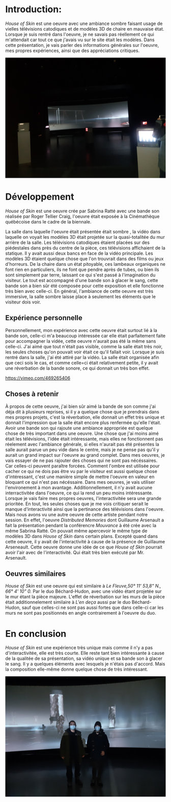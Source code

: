 # Introduction:

*House of Skin* est une oeuvre avec une ambiance sombre faisant usage de vielles télévisions catodiques et de modèles 3D de chaire en mauvaise état. Lorsque je suis rentré dans l'oeuvre, je ne savais pas réellement ce qui m'attendait car tout ce que j'avais vu sur le site était les modèles. Dans cette présentation, je vais parler des informations générales sur l'oeuvre, mes propres expériences, ainsi que des appréciations critiques.

<img src="media/plan_complet.jpg" style="width: 700px">

# Développement

*House of Skin* est une oeuvre crée par Sabrina Ratté avec une bande son réalisée par Roger Tellier Craig, l'oeuvre était exposée à la Cinémathèque québécoise dans le cadre de la biennale.

La salle dans laquelle l'oeuvre était présentée était sombre , la vidéo dans laquelle on voyait les modèles 3D était projetée sur la quasi-totalitée du mur arrière de la salle. Les télévisions catodiques étaient placées sur des piédestales dans près du centre de la pièce, ces télévisions affichaient de la statique. Il y avait aussi deux bancs en face de la vidéo principale. Les modèles 3D étaient quelque chose que l'on trouvrait dans des films ou jeux d'horreurs. De la chaire dans un état pitoyable, ces lambeaux organiques ne font rien en particuliers, ils ne font que pendre après de tubes, ou bien ils sont simplement par terre, laissant ce qui s'est passé à l'imagination du visiteur. Le tout est accompagné d'une bande son à glacer le sang, cette bande son a bien sûr été composée pour cette exposition et elle fonctionne très bien avec celle-ci. En général, l'ambiance de cette oeuvre est très immersive, la salle sombre laisse place à seulement les éléments que le visiteur dois voir.

## Expérience personnelle

Personnellement, mon expérience avec cette oeuvre était surtout lié à la bande son, celle-ci m'a beaucoup intéressée car elle était parfaitement faite pour accompagner la vidée, cette oeuvre n'aurait pas été la même sans celle-ci. J'ai aimé que tout n'était pas visible, comme la salle était très noir, les seules choses qu'on pouvait voir était ce qu'il fallait voir. Lorsque je suis rentré dans la salle, j'ai été attiré par la vidéo. La salle était organisée afin que ceci sois le cas, et comme celle=ci était relativement petite, il y avait une réverbation de la bande sonore, ce qui donnait un très bon effet.

https://vimeo.com/469265406

## Choses à retenir

À propos de cette oeuvre, j'ai bien sûr aimé la bande de son comme j'ai déja dit à plusieurs reprises, si il y a quelque chose que je prendrais dans mes propres projets, c'est la réverbation, elle donnait un effet très unique et donnait l'impression que la salle était encore plus renfermée qu'elle l'était. Avoir une bande son qui rajoute une ambiance appropriée est quelque chose de très important dans une oeuvre. Une chose que j'ai moins aimé était les télévisions, l'idée était intéressante, mais elles ne fonctionnent pas réelement avec l'ambiance générale, si elles n'aurait pas été présentes la salle aurait parue un peu vide dans le centre, mais je ne pense pas qu'il y aurait un grand impact sur l'oeuvre au grand complet. Dans mes oeuvres, je vais essayer de ne pas rajouter des choses qui ne sont pas nécéssaires. Car celles-ci peuvent paraître forcées. Comment l'ombre est utilisée pour cacher ce qui ne dois pas être vu par le visiteur est aussi quelque chose d'intéressant, c'est une manière simple de mettre l'oeuvre en valeur en bloquant ce qui n'est pas nécéssaire. Dans mes oeuvres, je vais utiliser l'environement à mon avantage. Additionnellement, il n'y avait aucune interractivitée dans l'oeuvre, ce qui la rend un peu moins intéressante. Lorsque je vais faire mes propres oeuvres, l'interactivitée sera une grande prioritée. En tout, les seules choses que je me vois critiquer serait le manque d'interactivité ainsi que la pertinance des télévisions dans l'oeuvre. Mais nous avons vu une autre oeuvre de cette artiste pendant notre session. En effet, l'oeuvre *Distributed Memories* dont Guillaume Arsenault a fait la présentation pendant la conférencre *Mouvance* à été crée avec la même Sabrina Ratté. On pouvait même apercevoir le même type de modèles 3D dans *House of Skin* dans certain plans. Excepté quand dans cette oeuvre, il y avait de l'interactivité à cause de la présence de Guillaume Arseneault. Cette oeuvre donne une idée de ce que *House of Skin* pourrait avoir l'air avec de l'interactivité. Qui était très bien exécuté par Mr. Arsenault.

## Oeuvres similaires

*House of Skin* est une oeuvre qui est similaire à *Le Fleuve,50° 11' 53,8" N., 66° 4' 10" 0.* Par le duo Béchard-Hudon, avec une vidéo étant projetée sur le mur étant la pièce majeure. L'effet de réverbation sur les murs de la pièce était additionnelement similaire à *L'en deça* aussi par le duo Béchard-Hudon, sauf que celles-ci ne sont pas aussi fortes que dans celle-ci car les murs ne sont pas positionnés en angle contrairement à l'oeuvre du duo.

# En conclusion

*House of Skin* est une expérience très unique mais comme il n'y a pas d'interactivitée, elle est très courte. Elle reste tant bien intéressante à cause de la qualitée de sa présentation, sa vidéo unique et sa bande son à glacer le sang. Il y a quelques éléments avec lesquels je n'étais pas d'accord. Mais la composition elle-même donne quelque chose de très intéressant.

<img src="media/photo_moi.jpg" style="width=600px">
